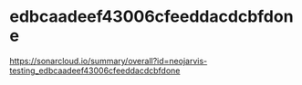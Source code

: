 # edbcaadeef43006cfeeddacdcbfdone
https://sonarcloud.io/summary/overall?id=neojarvis-testing_edbcaadeef43006cfeeddacdcbfdone
